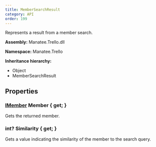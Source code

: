 ```yaml
---
title: MemberSearchResult
category: API
order: 199
---
```


Represents a result from a member search.

**Assembly:** Manatee.Trello.dll

**Namespace:** Manatee.Trello

**Inheritance hierarchy:**

- Object
- MemberSearchResult

## Properties

### [IMember](../IMember#imember) Member { get; }

Gets the returned member.

### int? Similarity { get; }

Gets a value indicating the similarity of the member to the search query.

